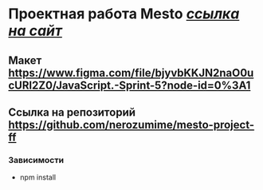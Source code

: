 # Проектная работа Mesto [***ссылка на сайт***](https://nerozumime.github.io/mesto-project-ff/)
## Макет https://www.figma.com/file/bjyvbKKJN2naO0ucURl2Z0/JavaScript.-Sprint-5?node-id=0%3A1
## Сcылка на репозиторий https://github.com/nerozumime/mesto-project-ff

### Зависимости
- npm install 
